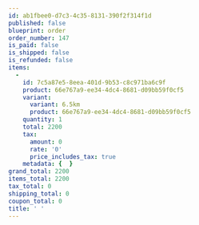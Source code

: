 ```yaml
---
id: ab1fbee0-d7c3-4c35-8131-390f2f314f1d
published: false
blueprint: order
order_number: 147
is_paid: false
is_shipped: false
is_refunded: false
items:
  -
    id: 7c5a87e5-8eea-401d-9b53-c8c971ba6c9f
    product: 66e767a9-ee34-4dc4-8681-d09bb59f0cf5
    variant:
      variant: 6.5km
      product: 66e767a9-ee34-4dc4-8681-d09bb59f0cf5
    quantity: 1
    total: 2200
    tax:
      amount: 0
      rate: '0'
      price_includes_tax: true
    metadata: {  }
grand_total: 2200
items_total: 2200
tax_total: 0
shipping_total: 0
coupon_total: 0
title: ' '
---
```

